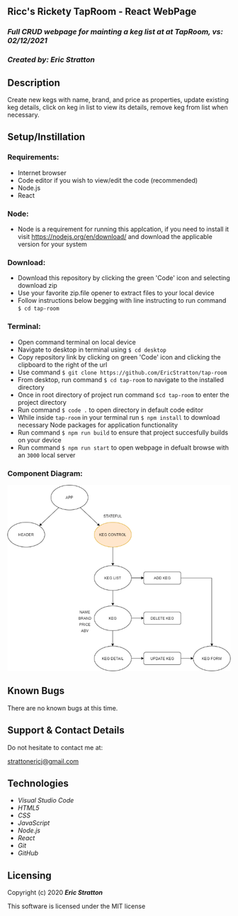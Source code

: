 ## Ricc's Rickety TapRoom - React WebPage 

### _Full CRUD webpage for mainting a keg list at at TapRoom, vs: 02/12/2021_

### _Created by: Eric Stratton_

## Description

Create new kegs with name, brand, and price as properties, update existing keg details, click on keg in list to view its details, remove keg from list when necessary. 

## Setup/Instillation

### Requirements:

- Internet browser
- Code editor if you wish to view/edit the code (recommended)
- Node.js
- React

### Node:

- Node is a requirement for running this applcation, if you need to install it visit <https://nodejs.org/en/download/> and download the applicable version for your system

### Download: 

- Download this repository by clicking the green 'Code' icon and selecting download zip
- Use your favorite zip.file opener to extract files to your local device
- Follow instructions below begging with line instructing to run command `$ cd tap-room`

### Terminal:

- Open command terminal on local device
- Navigate to desktop in terminal using `$ cd desktop`
- Copy repository link by clicking on green 'Code' icon and clicking the clipboard to the right of the url
- Use command `$ git clone https://github.com/EricStratton/tap-room`
- From desktop, run command `$ cd tap-room` to navigate to the installed directory
- Once in root directory of project run command `$cd tap-room` to enter the project directory
- Run command `$ code .` to open directory in default code editor
- While inside `tap-room` in your terminal run `$ npm install` to download necessary Node packages for application functionality
- Run command `$ npm run build` to ensure that project succesfully builds on your device
- Run command `$ npm run start` to open webpage in defualt browse with an `3000` local server 

### Component Diagram:


![Component Diagram](./src/img/TapRoom.png)

## Known Bugs

There are no known bugs at this time.

## Support & Contact Details

Do not hesitate to contact me at:

<strattonericj@gmail.com>

## Technologies

- _Visual Studio Code_
- _HTML5_
- _CSS_
- _JavaScript_
- _Node.js_
- _React_
- _Git_
- _GitHub_

## Licensing

Copyright (c) 2020 **_Eric Stratton_**

This software is licensed under the MIT license
